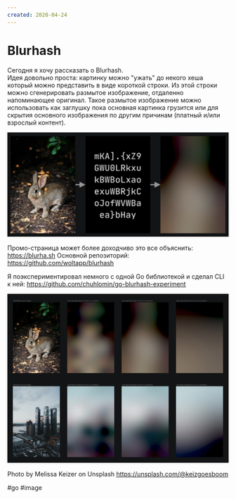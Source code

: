 ```yaml
---
created: 2020-04-24
---
```


# Blurhash

Сегодня я хочу рассказать о Blurhash.  
Идея довольно проста: картинку можно "ужать" до некого хеша который можно представить в виде короткой строки.
Из этой строки можно сгенерировать размытое изображение, отдаленно напоминающее оригинал.
Такое размытое изображение можно использовать как заглушку пока основная картинка грузится или для скрытия основного изображения по другим причинам (платный и/или взрослый контент).

![Blurhash demo 1](blurhash.jpeg "Blurhash demo 1")

Промо-страница может более доходчиво это все объяснить: https://blurha.sh
Основной репозиторий: https://github.com/woltapp/blurhash

Я поэкспериментировал немного с одной Gо библиотекой и сделал CLI к ней: https://github.com/chuhlomin/go-blurhash-experiment

[![Blurhash demo 2](blurhash.png "Blurhash demo 2")](blurhash.png)

Photo by Melissa Keizer on Unsplash https://unsplash.com/@keizgoesboom

#go #image

